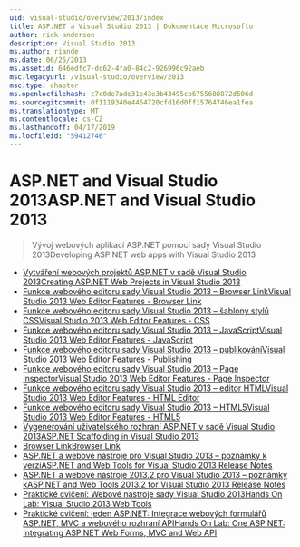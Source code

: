 ```yaml
---
uid: visual-studio/overview/2013/index
title: ASP.NET a Visual Studio 2013 | Dokumentace Microsoftu
author: rick-anderson
description: Visual Studio 2013
ms.author: riande
ms.date: 06/25/2013
ms.assetid: 646edfc7-dc62-4fa0-84c2-926996c92aeb
msc.legacyurl: /visual-studio/overview/2013
msc.type: chapter
ms.openlocfilehash: c7c0de7ade31e43e3b43495cb6755608872d506d
ms.sourcegitcommit: 0f1119340e4464720cfd16d0ff15764746ea1fea
ms.translationtype: MT
ms.contentlocale: cs-CZ
ms.lasthandoff: 04/17/2019
ms.locfileid: "59412746"
---
```

# <a name="aspnet-and-visual-studio-2013"></a><span data-ttu-id="73068-103">ASP.NET and Visual Studio 2013</span><span class="sxs-lookup"><span data-stu-id="73068-103">ASP.NET and Visual Studio 2013</span></span>

> <span data-ttu-id="73068-104">Vývoj webových aplikací ASP.NET pomocí sady Visual Studio 2013</span><span class="sxs-lookup"><span data-stu-id="73068-104">Developing ASP.NET web apps with Visual Studio 2013</span></span>


- [<span data-ttu-id="73068-105">Vytváření webových projektů ASP.NET v sadě Visual Studio 2013</span><span class="sxs-lookup"><span data-stu-id="73068-105">Creating ASP.NET Web Projects in Visual Studio 2013</span></span>](creating-web-projects-in-visual-studio.md)
- [<span data-ttu-id="73068-106">Funkce webového editoru sady Visual Studio 2013 – Browser Link</span><span class="sxs-lookup"><span data-stu-id="73068-106">Visual Studio 2013 Web Editor Features - Browser Link</span></span>](visual-studio-2013-web-editor-features-browser-link.md)
- [<span data-ttu-id="73068-107">Funkce webového editoru sady Visual Studio 2013 – šablony stylů CSS</span><span class="sxs-lookup"><span data-stu-id="73068-107">Visual Studio 2013 Web Editor Features - CSS</span></span>](visual-studio-2013-web-editor-features-css.md)
- [<span data-ttu-id="73068-108">Funkce webového editoru sady Visual Studio 2013 – JavaScript</span><span class="sxs-lookup"><span data-stu-id="73068-108">Visual Studio 2013 Web Editor Features - JavaScript</span></span>](visual-studio-2013-web-editor-features-javascript.md)
- [<span data-ttu-id="73068-109">Funkce webového editoru sady Visual Studio 2013 – publikování</span><span class="sxs-lookup"><span data-stu-id="73068-109">Visual Studio 2013 Web Editor Features - Publishing</span></span>](visual-studio-2013-web-editor-features-publishing.md)
- [<span data-ttu-id="73068-110">Funkce webového editoru sady Visual Studio 2013 – Page Inspector</span><span class="sxs-lookup"><span data-stu-id="73068-110">Visual Studio 2013 Web Editor Features - Page Inspector</span></span>](visual-studio-2013-web-editor-features-page-inspector.md)
- [<span data-ttu-id="73068-111">Funkce webového editoru sady Visual Studio 2013 – editor HTML</span><span class="sxs-lookup"><span data-stu-id="73068-111">Visual Studio 2013 Web Editor Features - HTML Editor</span></span>](visual-studio-2013-web-editor-features-html-editor.md)
- [<span data-ttu-id="73068-112">Funkce webového editoru sady Visual Studio 2013 – HTML5</span><span class="sxs-lookup"><span data-stu-id="73068-112">Visual Studio 2013 Web Editor Features - HTML5</span></span>](visual-studio-2013-web-editor-features-html5.md)
- [<span data-ttu-id="73068-113">Vygenerování uživatelského rozhraní ASP.NET v sadě Visual Studio 2013</span><span class="sxs-lookup"><span data-stu-id="73068-113">ASP.NET Scaffolding in Visual Studio 2013</span></span>](aspnet-scaffolding-overview.md)
- [<span data-ttu-id="73068-114">Browser Link</span><span class="sxs-lookup"><span data-stu-id="73068-114">Browser Link</span></span>](using-browser-link.md)
- [<span data-ttu-id="73068-115">ASP.NET a webové nástroje pro Visual Studio 2013 – poznámky k verzi</span><span class="sxs-lookup"><span data-stu-id="73068-115">ASP.NET and Web Tools for Visual Studio 2013 Release Notes</span></span>](release-notes.md)
- [<span data-ttu-id="73068-116">ASP.NET a webové nástroje 2013.2 pro Visual Studio 2013 – poznámky k</span><span class="sxs-lookup"><span data-stu-id="73068-116">ASP.NET and Web Tools 2013.2 for Visual Studio 2013 Release Notes</span></span>](aspnet-and-web-tools-20132-preview-for-visual-studio-2013-release-notes.md)
- [<span data-ttu-id="73068-117">Praktické cvičení: Webové nástroje sady Visual Studio 2013</span><span class="sxs-lookup"><span data-stu-id="73068-117">Hands On Lab: Visual Studio 2013 Web Tools</span></span>](visual-studio-2013-web-tools.md)
- [<span data-ttu-id="73068-118">Praktické cvičení: jeden ASP.NET: Integrace webových formulářů ASP.NET, MVC a webového rozhraní API</span><span class="sxs-lookup"><span data-stu-id="73068-118">Hands On Lab: One ASP.NET: Integrating ASP.NET Web Forms, MVC and Web API</span></span>](one-aspnet-integrating-aspnet-web-forms-mvc-and-web-api.md)
